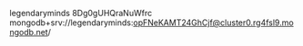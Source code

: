 legendaryminds
8Dg0gUHQraNuWfrc
mongodb+srv://legendaryminds:opFNeKAMT24GhCjf@cluster0.rg4fsl9.mongodb.net/